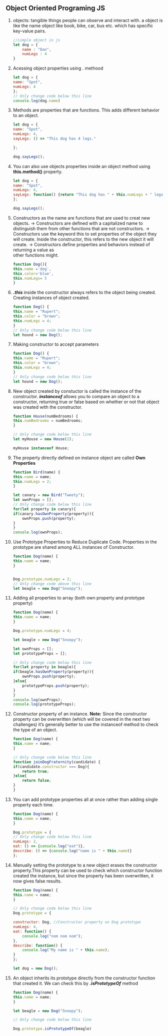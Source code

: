## Object Oriented Programing JS

1.  objects: tangible things people can observe and interact with.
    a object is like the name object like book, bike, car, bus etc. which has specific key-value pairs.
    ```javascript
    //simple object in js
    let dog = {
        name : "Dan",
        numLegs : 4
    }
    ```
    
2.  Acessing object properties using . methood
    ```javascript
    let dog = {
    name: "Spot",
    numLegs: 4
    };
    // Only change code below this line
    console.log(dog.name)
    ```

3.  Methods are properties that are functions. This adds different behavior to an object.
    ```javascript
    let dog = {
    name: "Spot",
    numLegs: 4,
    sayLegs: () => "This dog has 4 legs."

    };

    dog.sayLegs();
    ```

4.  You can also use objects properties inside an object method using **this.method()** 
    property.
    ```javascript
    let dog = {
    name: "Spot",
    numLegs: 4,
    sayLegs: function() {return "This dog has " + this.numLegs + " legs.";}
    };

    dog.sayLegs();
    ```

5.  Constructors as the name are functions that are used  to creat new     
    objects.
    ->  Constructors are defined with a capitalized name to distinguish them from other 
        functions that are not constructors.
    ->  Constructors use the keyword this to set properties of the object they will 
        create. Inside the constructor, this refers to the new object it will create.
    ->  Constructors define properties and behaviors instead of returning a value as   
        other 
        functions might.
    ```javascript
    function Dog(){
    this.name ='dog',
    this.color='blue',
    this.numLegs= 5
    }
    ```

6.  ***.this*** inside the constructor always refers to the object being created.
    Creating instances of object created.
    ```javascript
    function Dog() {
    this.name = "Rupert";
    this.color = "brown";
    this.numLegs = 4;
    }
    // Only change code below this line
    let hound = new Dog();
    ```

7.  Making constructor to accept parameters
    ```javascript
    function Dog() {
    this.name = "Rupert";
    this.color = "brown";
    this.numLegs = 4;
    }
    // Only change code below this line
    let hound = new Dog();
    ```

8.  New object created by constuctor is called the instance of the constructor.
    ***instanceof*** allows you to compare an object to a constructor, returning true or false based on whether or not that object was created with the constructor. 
    ```javascript
    function House(numBedrooms) {
    this.numBedrooms = numBedrooms;
    }

    // Only change code below this line
    let myHouse = new House(2);

    myHouse instanceof House;
    ```

9.  The property directly defined on instance object are called **Own Properties**
    ```javascript
    function Bird(name) {
    this.name = name;
    this.numLegs = 2;
    }

    let canary = new Bird("Tweety");
    let ownProps = [];
    // Only change code below this line
    for(let property in canary){
    if(canary.hasOwnProperty(property)){
        ownProps.push(property);
    }
    }
    console.log(ownProps);
    ```

10. Use Prototype Properties to Reduce Duplicate Code.
    Properties in the prototype are shared among ALL instances of Constructor.
    ```javascript
    function Dog(name) {
    this.name = name;
    }


    Dog.prototype.numLegs = 2;
    // Only change code above this line
    let beagle = new Dog("Snoopy");
    ```

11. Adding all properties to array (both own property and prototype property)
    ```Javascript
    function Dog(name) {
    this.name = name;
    }

    Dog.prototype.numLegs = 4;

    let beagle = new Dog("Snoopy");

    let ownProps = [];
    let prototypeProps = [];

    // Only change code below this line
    for(let property in beagle){
    if(beagle.hasOwnProperty(property)){
        ownProps.push(property);
    }else{
        prototypeProps.push(property);
    }
    }
    console.log(ownProps);
    console.log(prototypeProps);

    ```

12. Constructor property of an instance.
    **Note:** Since the constructor property can be overwritten (which will be covered in the next two challenges) it’s generally better to use the instanceof method to check the type of an object.
    ```Javascript
    function Dog(name) {
    this.name = name;
    }

    // Only change code below this line
    function joinDogFraternity(candidate) {
    if(candidate.constructor === Dog){
        return true;
    }else{
        return false;
    }
    }
    ```

13. You can add prototype  properties all at once rather than adding single property 
    each time. 
    ```Javascript
    function Dog(name) {
    this.name = name;
    }

    Dog.prototype = {
    // Only change code below this line
    numLegs: 2,
    eat: () => {console.log("eat")},
    describe: () => {console.log("name is " + this.name)}
    };
    ```

14. Manually setting the prototype to a new object erases the constructor property.This 
    property can be used to check which constructor function created the instance, but since the property has been overwritten, it now gives false results.
    ```Javascript
    function Dog(name) {
    this.name = name;
    }

    // Only change code below this line
    Dog.prototype = {

    constructor: Dog, //Constructor property on Dog prototype
    numLegs: 4,
    eat: function() {
        console.log("nom nom nom");
    },
    describe: function() {
        console.log("My name is " + this.name);
    }
    };

    let dog = new Dog();

    ```

15. An object inherits its prototype directly from the constructor function that created 
    it. 
    We can check this by ***.isPrototypeOf*** method
    ```Javascript
    function Dog(name) {
    this.name = name;
    }

    let beagle = new Dog("Snoopy");

    // Only change code below this line

    Dog.prototype.isPrototypeOf(beagle)
    ```